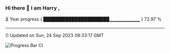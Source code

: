 ### Hi there 👋 I am Harry , 

⏳ Year progress { █████████████████████▁▁▁▁▁▁▁▁▁ } 72.97 %

---

⏰ Updated on Sun, 24 Sep 2023 08:33:17 GMT

![Progress Bar CI](https://github.com/duykhang68/duykhang68/workflows/Progress%20Bar%20CI/badge.svg)
